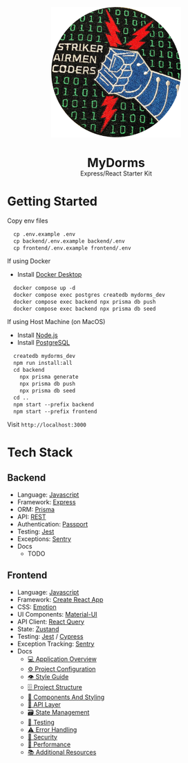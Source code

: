 <div align="center">
  <img src="frontend/src/assets/sac-patch.png" alt="Striker Airmen Coders Starter Kit" width="300" />
  <p></p>
  <h1>MyDorms</h1>
  <p style="margin-top: -20px;">Express/React Starter Kit<p>
  <p></p>
</div>

# Getting Started

Copy env files
```#!bash
  cp .env.example .env
  cp backend/.env.example backend/.env
  cp frontend/.env.example frontend/.env
```

If using Docker
- Install [Docker Desktop](https://www.docker.com/products/docker-desktop)

```#!bash
  docker compose up -d
  docker compose exec postgres createdb mydorms_dev
  docker compose exec backend npx prisma db push
  docker compose exec backend npx prisma db seed
```

If using Host Machine (on MacOS)
- Install [Node.js](https://nodejs.org/en/download)
- Install [PostgreSQL](https://postgresapp.com)

```#!bash
  createdb mydorms_dev
  npm run install:all
  cd backend
    npx prisma generate
    npx prisma db push
    npx prisma db seed
  cd ..
  npm start --prefix backend
  npm start --prefix frontend
```

Visit `http://localhost:3000`

# Tech Stack
## Backend

- Language: [Javascript](https://www.javascript.com)
- Framework: [Express](https://expressjs.com)
- ORM: [Prisma](https://www.prisma.io)
- API: [REST](https://restfulapi.net)
- Authentication: [Passport](http://www.passportjs.org)
- Testing: [Jest](https://jestjs.io)
- Exceptions: [Sentry](https://sentry.io)
- Docs
  - TODO

##  Frontend

- Language: [Javascript](https://www.javascript.com)
- Framework: [Create React App](https://reactjs.org/docs/create-a-new-react-app.html#create-react-app)
- CSS: [Emotion](https://emotion.sh)
- UI Components: [Material-UI](https://material-ui.com/)
- API Client: [React Query](https://react-query.tanstack.com)
- State: [Zustand](https://zustand.surge.sh)
- Testing: [Jest](https://jestjs.io) / [Cypress](https://www.cypress.io)
- Exception Tracking: [Sentry](https://sentry.io)
- Docs
  - [💻 Application Overview](frontend/docs/application-overview.md)
  - [⚙️ Project Configuration](frontend/docs/project-configuration.md)
  - [👁️ Style Guide](frontend/docs/style-guide.md)
  - [🗄️ Project Structure](frontend/docs/project-structure.md)
  - [🧱 Components And Styling](frontend/docs/components-and-styling.md)
  - [📡 API Layer](frontend/docs/api-layer.md)
  - [🗃️ State Management](frontend/docs/state-management.md)
  - [🧪 Testing](frontend/docs/testing.md)
  - [⚠️ Error Handling](frontend/docs/error-handling.md)
  - [🔐 Security](frontend/docs/security.md)
  - [🚄 Performance](frontend/docs/performance.md)
  - [📚 Additional Resources](frontend/docs/additional-resources.md)
